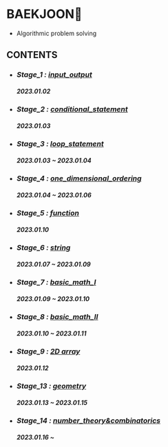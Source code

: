 # BAEKJOON💎
- Algorithmic problem solving
## CONTENTS

- ### *Stage_1 :* [*input_output*](https://github.com/ParkJiHwan22/BAEKJOON/tree/main/input_output)
    ##### 2023.01.02

- ### *Stage_2 :* [*conditional_statement*](https://github.com/ParkJiHwan22/BAEKJOON/tree/main/conditional_statement)
    ##### 2023.01.03

- ### *Stage_3 :* [*loop_statement*](https://github.com/ParkJiHwan22/BAEKJOON/tree/main/loop_statement)
    ##### 2023.01.03 ~ 2023.01.04

- ### *Stage_4 :* [*one_dimensional_ordering*](https://github.com/ParkJiHwan22/BAEKJOON/tree/main/one_dimensional_ordering)
    ##### 2023.01.04 ~ 2023.01.06

- ### *Stage_5 :* [*function*](https://github.com/ParkJiHwan22/BAEKJOON/tree/main/function)
    ##### 2023.01.10

- ### *Stage_6 :* [*string*](https://github.com/ParkJiHwan22/BAEKJOON/tree/main/string)
    ##### 2023.01.07 ~ 2023.01.09

- ### *Stage_7 :* [*basic_math_Ⅰ*](https://github.com/ParkJiHwan22/BAEKJOON/tree/main/basic_math_1.py)
    ##### 2023.01.09 ~ 2023.01.10

- ### *Stage_8 :* [*basic_math_Ⅱ*](https://github.com/ParkJiHwan22/BAEKJOON/tree/main/basic_math_2.py)
    ##### 2023.01.10 ~ 2023.01.11

- ### *Stage_9 :* [*2D array*]()
    ##### 2023.01.12

- ### *Stage_13 :* [*geometry*]()
    ##### 2023.01.13 ~ 2023.01.15

- ### *Stage_14 :* [*number_theory&combinatorics*]()
    ##### 2023.01.16 ~